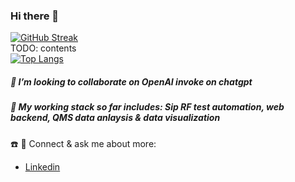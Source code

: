 ### Hi there 👋

<!--
**Rmj009/Rmj009** is a ✨ _special_ ✨ repository because its `README.md` (this file) appears on your GitHub profile.

- 🔭 I’m currently work as a SW/FW engineer
- 🌱 I’m currently learning ...UaRt, TCP/IP, Web3.0, PLM
- 🤔 I focus on anomaly data analysis. Develop SoC testing flow and RD verification
- :bookmark: SW engineer specializes in RF test automation. 
SCPI Data pipline engineering via UART. Develop SoC testing flow and RD verification
--> 

[![GitHub Streak](https://github-readme-streak-stats.herokuapp.com/?user=Rmj009&theme=tokyonight-duo)](https://git.io/streak-stats)&nbsp; &nbsp; &nbsp; &nbsp; &nbsp;
<br>
TODO: contents
<br>
[![Top Langs](https://github-readme-stats.vercel.app/api/top-langs/?username=Rmj009&layout=compact&card_width=445)](https://github.com/Rmj009/github-readme-stats)


 <!--  ![GitHub stats](https://github-readme-stats.vercel.app/api?username=Rmj009&show_icons=true&theme=tokyonight)  -->
##### 👯 I’m looking to collaborate on OpenAI invoke on chatgpt
##### 🔭 My working stack so far includes: Sip RF test automation, web backend, QMS data anlaysis & data visualization 
<!-- [![Readme Card](https://github-readme-stats.vercel.app/api/pin/?username=Rmj009&repo=github-readme-stats)](https://github.com/Rmj009/github-readme-stats) -->
☎️ 💬 Connect & ask me about more:<br>
* <a href="https://www.linkedin.com/in/hong-yi-liu-309510143/">Linkedin</a><br>
